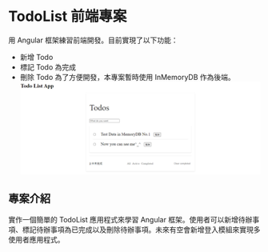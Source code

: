 # TodoList 前端專案

用 Angular 框架練習前端開發。目前實現了以下功能：
- 新增 Todo
- 標記 Todo 為完成
- 刪除 Todo
為了方便開發，本專案暫時使用 InMemoryDB 作為後端。
 ![image](https://github.com/Alan-Cheng/Angular-TodoList/blob/main/todolist.png)

## 專案介紹

實作一個簡單的 TodoList 應用程式來學習 Angular 框架。使用者可以新增待辦事項、標記待辦事項為已完成以及刪除待辦事項。未來有空會新增登入模組來實現多使用者應用程式。
